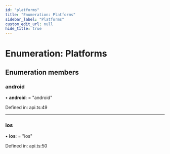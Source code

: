 ```yaml
---
id: "platforms"
title: "Enumeration: Platforms"
sidebar_label: "Platforms"
custom_edit_url: null
hide_title: true
---
```


# Enumeration: Platforms

## Enumeration members

### android

• **android**: = "android"

Defined in: api.ts:49

___

### ios

• **ios**: = "ios"

Defined in: api.ts:50
